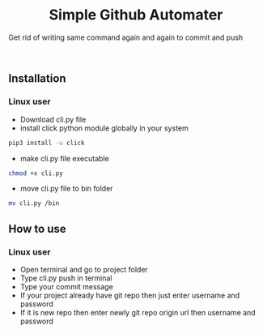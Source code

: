 <h1 align="center">Simple Github Automater</h1>
<p>Get rid of writing same command again and again to commit and push</p>

<br>

## Installation

### Linux user

* Download cli.py file
* install click python module globally in your system
```sh
pip3 install -u click
 ```
 * make cli.py file executable
 ```sh
 chmod +x cli.py
 ```
 * move cli.py file to bin folder
 ```sh
 mv cli.py /bin
 ```
 
 ## How to use

 ### Linux user

 * Open terminal and go to project folder
 * Type cli.py push in terminal
 * Type your commit message
 * If your project already have git repo then just enter username and password
 * If it is new repo then enter newly git repo origin url then username and password